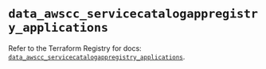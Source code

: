 # `data_awscc_servicecatalogappregistry_applications`

Refer to the Terraform Registry for docs: [`data_awscc_servicecatalogappregistry_applications`](https://registry.terraform.io/providers/hashicorp/awscc/0.70.0/docs/data-sources/servicecatalogappregistry_applications).
